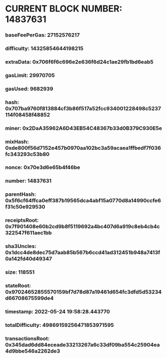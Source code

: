 # CURRENT BLOCK NUMBER: 14837631

### baseFeePerGas: 27152576217
### difficulty: 14325854644198215
### extraData: 0x706f6f6c696e2e636f6d24c1ae29fb1bd6eab5
### gasLimit: 29970705
### gasUsed: 9682939
### hash: 0x707ba9760f813884cf3b86f517a52fcc934001228498c5237114f08458f48852
### miner: 0x2DaA35962A6D43EB54C48367b33d0B379C930E5e
### mixHash: 0xde800f56d7152e457b0970aa102bc3a59acaea1ffbedf7f036fc343293c53b80
### nonce: 0x70e3d6e65b4f46be
### number: 14837631
### parentHash: 0x5f6cf64ffca0eff387b19565dca4abf15a0770d8a14990ccfe6f31c50e929530
### receiptsRoot: 0x7f901408e60b2cd9b8f5119692a4bc407d6a919c8eb4cb4c322547f611aec1bb
### sha3Uncles: 0x1dcc4de8dec75d7aab85b567b6ccd41ad312451b948a7413f0a142fd40d49347
### size: 118551
### stateRoot: 0x97024652855570159bf7d78d87a19461d654fc3dfd5d53234d66708675599de4
### timestamp: 2022-05-24 19:58:28.443770
### totalDifficulty: 49869159256471853971595
### transactionsRoot: 0x345dad6dd84eceade33213267a6c33df09ba554c25904ea4d9bbe546a2262de3
